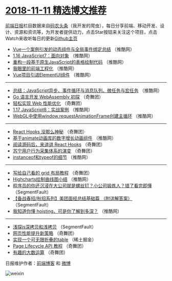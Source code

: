 # [2018-11-11 精选博文推荐](https://toutiao.qdkfweb.cn/date/2018/11/11)

[前端日报](https://qdkfweb.cn/c/news)栏目数据来自[码农头条](https://toutiao.qdkfweb.cn/)（我开发的爬虫），每日分享前端、移动开发、设计、资源和资讯等，为开发者提供动力，点击Star按钮来关注这个项目，点击Watch来收听每日的更新[Github主页](https://github.com/kujian/frontendDaily)
* [Vue一个案例引发的动态组件与全局事件绑定总结](https://toutiao.qdkfweb.cn/91456.html) （推酷网）
* [1.16 JavaScript7：面向对象](https://toutiao.qdkfweb.cn/91443.html) （推酷网）
* [重构一段基于原生JavaScript的表格绘制代码](https://toutiao.qdkfweb.cn/91434.html) （推酷网）
* [我眼里的前端工程化](https://toutiao.qdkfweb.cn/91435.html) （推酷网）
* [Vue项目引进ElementUI组件](https://toutiao.qdkfweb.cn/91438.html) （推酷网）

***
* [总结：JavaScript异步、事件循环与消息队列、微任务与宏任务](https://toutiao.qdkfweb.cn/91440.html) （推酷网）
* [Go 语言开发 WebAssembly 初探](https://toutiao.qdkfweb.cn/91453.html) （奇舞团）
* [轻松实现 Web 性能优化](https://toutiao.qdkfweb.cn/91454.html) （奇舞团）
* [1.17 JavaScript8：实战案例](https://toutiao.qdkfweb.cn/91442.html) （推酷网）
* [WebGL中使用window.requestAnimationFrame创建主循环](https://toutiao.qdkfweb.cn/91436.html) （推酷网）

***
* [React Hooks 没那么神秘](https://toutiao.qdkfweb.cn/91449.html) （奇舞团）
* [基于animate动画库的数字增长动画组件](https://toutiao.qdkfweb.cn/91437.html) （推酷网）
* [阅读源码后，来讲讲 React Hooks](https://toutiao.qdkfweb.cn/91450.html) （奇舞团）
* [苏宁用户行为采集体系的演变](https://toutiao.qdkfweb.cn/91451.html) （奇舞团）
* [instanceof和typeof的细节](https://toutiao.qdkfweb.cn/91439.html) （推酷网）

***
* [写给自己看的 grid 布局教程](https://toutiao.qdkfweb.cn/91452.html) （奇舞团）
* [Highcharts绘制曲线图小结](https://toutiao.qdkfweb.cn/91441.html) （推酷网）
* [程序员的你还沉浸在大公司就是螺丝钉？小公司锻炼人？错了看完即懂](https://toutiao.qdkfweb.cn/91431.html) （SegmentFault）
* [【备战春招/秋招系列】美团面经总结基础篇 （附详解答案）](https://toutiao.qdkfweb.cn/91432.html) （SegmentFault）
* [我知道你懂 hoisting，可是你了解到多深？](https://toutiao.qdkfweb.cn/91457.html) （推酷网）

***
* [浅探js深拷贝和浅拷贝](https://toutiao.qdkfweb.cn/91433.html) （SegmentFault）
* [网页性能提升新策略](https://toutiao.qdkfweb.cn/91446.html) （奇舞团）
* [实现一个可无限折叠的table](https://toutiao.qdkfweb.cn/91459.html) （稀土掘金）
* [Page Lifecycle API 教程](https://toutiao.qdkfweb.cn/91447.html) （奇舞团）
* [有趣的大数运算](https://toutiao.qdkfweb.cn/91448.html) （奇舞团）

日报维护作者：[前端博客](https://qdkfweb.cn/) 和 [微博](https://qdkfweb.cn/go/weibo)

![weixin](https://user-images.githubusercontent.com/3055447/38468989-651132ac-3b80-11e8-8e6b-15122322a9d7.png)